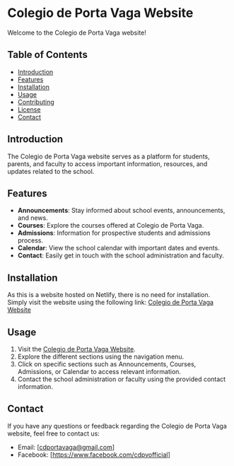 # Colegio de Porta Vaga Website

Welcome to the Colegio de Porta Vaga website!

## Table of Contents

- [Introduction](#introduction)
- [Features](#features)
- [Installation](#installation)
- [Usage](#usage)
- [Contributing](#contributing)
- [License](#license)
- [Contact](#contact)

## Introduction

The Colegio de Porta Vaga website serves as a platform for students, parents, and faculty to access important information, resources, and updates related to the school.

## Features

- **Announcements**: Stay informed about school events, announcements, and news.
- **Courses**: Explore the courses offered at Colegio de Porta Vaga.
- **Admissions**: Information for prospective students and admissions process.
- **Calendar**: View the school calendar with important dates and events.
- **Contact**: Easily get in touch with the school administration and faculty.

## Installation

As this is a website hosted on Netlify, there is no need for installation. Simply visit the website using the following link: [Colegio de Porta Vaga Website](https://colegiodeportavaga.netlify.app/)

## Usage

1. Visit the [Colegio de Porta Vaga Website](https://colegiodeportavaga.netlify.app/).
2. Explore the different sections using the navigation menu.
3. Click on specific sections such as Announcements, Courses, Admissions, or Calendar to access relevant information.
4. Contact the school administration or faculty using the provided contact information.

## Contact

If you have any questions or feedback regarding the Colegio de Porta Vaga website, feel free to contact us:

- Email: [cdportavaga@gmail.com]
- Facebook: [https://www.facebook.com/cdpvofficial]
